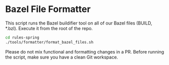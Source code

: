 # Bazel File Formatter

This script runs the Bazel buildifier tool on all of our Bazel files (BUILD, \*.bzl).
Execute it from the root of the repo.

```bash
cd rules-spring
./tools/formatter/format_bazel_files.sh
```

Please do not mix functional and formatting changes in a PR.
Before running the script, make sure you have a clean Git workspace.
